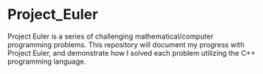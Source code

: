 # Project_Euler
Project Euler is a series of challenging mathematical/computer programming problems. This repository will document my progress with Project Euler, and demonstrate how I solved each problem utilizing the C++ programming language.
